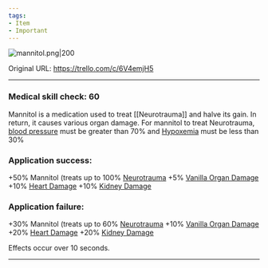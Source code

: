 ```yaml
---
tags:
- Item
- Important
---
```


![mannitol.png\|200](/Items/Mannitol%20-%20Attachments/6718845db30472d958dd7c56.png)

Original URL: https://trello.com/c/6V4emjH5

---

### Medical skill check: 60

Mannitol is a medication used to treat [[Neurotrauma]] and halve its gain. In return, it causes various organ damage. For mannitol to treat Neurotrauma, [blood pressure]([Hypotension](../Blood/Hypotension.md) "‌") must be greater than 70% and [Hypoxemia](../Blood/Hypoxemia.md) must be less than 30%

### Application success:

\+50% Mannitol (treats up to 100% [Neurotrauma](../Head_Brain/Neurotrauma.md)
\+5% [Vanilla Organ Damage](../Torso/Vanilla%20Organ%20Damage.md)
\+10% [Heart Damage](../Heart/Heart%20Damage.md)
\+10% [Kidney Damage](../Torso/Kidney%20Damage.md)

### Application failure:

\+30% Mannitol (treats up to 60% [Neurotrauma](../Head_Brain/Neurotrauma.md)
\+10% [Vanilla Organ Damage](../Torso/Vanilla%20Organ%20Damage.md)
\+20% [Heart Damage](../Heart/Heart%20Damage.md)
\+20% [Kidney Damage](../Torso/Kidney%20Damage.md)

Effects occur over 10 seconds.

---

